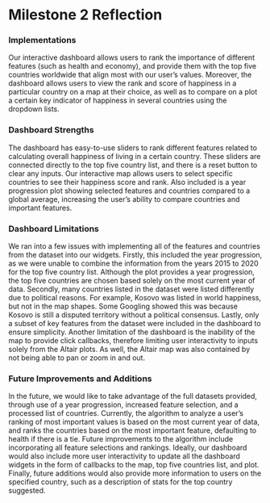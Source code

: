 # Milestone 2 Reflection

### Implementations
Our interactive dashboard allows users to rank the importance of different features (such as health and economy), and provide them with the top five countries worldwide that align most with our user’s values. Moreover, the dashboard allows users to view the rank and score of happiness in a particular country on a map at their choice, as well as to compare on a plot a certain key indicator of happiness in several countries using the dropdown lists.

### Dashboard Strengths
The dashboard has easy-to-use sliders to rank different features related to calculating overall happiness of living in a certain country. These sliders are connected directly to the top five country list, and there is a reset button to clear any inputs. Our interactive map allows users to select specific countries to see their happiness score and rank. Also included is a year progression plot showing selected features and countries compared to a global average, increasing the user’s ability to compare countries and important features.

### Dashboard Limitations
We ran into a few issues with implementing all of the features and countries from the dataset into our widgets. Firstly, this included the year progression, as we were unable to combine the information from the years 2015 to 2020 for the top five country list. Although the plot provides a year progression, the top five countries are chosen based solely on the most current year of data. Secondly, many countries listed in the dataset were listed differently due to political reasons. For example, Kosovo was listed in world happiness, but not in the map shapes. Some Googling showed this was because Kosovo is still a disputed territory without a political consensus. Lastly, only a subset of key features from the dataset were included in the dashboard to ensure simplicity.
Another limitation of the dashboard is the inability of the map to provide click callbacks, therefore limiting user interactivity to inputs solely from the Altair plots. As well, the Altair map was also contained by not being able to pan or zoom in and out.

### Future Improvements and Additions
In the future, we would like to take advantage of the full datasets provided, through use of a year progression, increased feature selection, and a processed list of countries. Currently, the algorithm to analyze a user’s ranking of most important values is based on the most current year of data, and ranks the countries based on the most important feature, defaulting to health if there is a tie. Future improvements to the algorithm include incorporating all feature selections and rankings. Ideally, our dashboard would also include more user interactivity to update all the dashboard widgets in the form of callbacks to the map, top five countries list, and plot. Finally, future additions would also provide more information to users on the specified country, such as a description of stats for the top country suggested.
